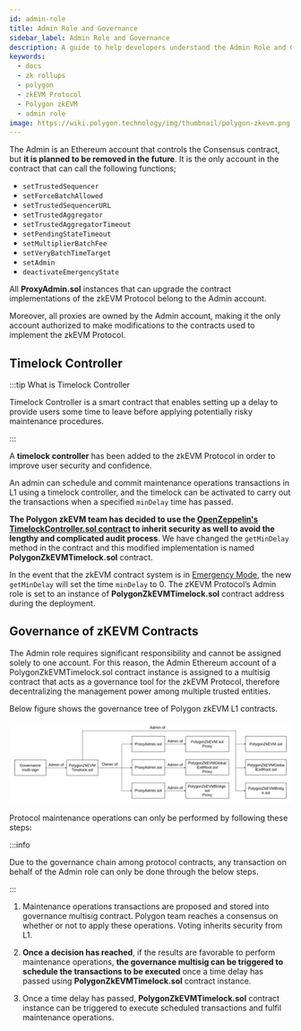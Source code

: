 ```yaml
---
id: admin-role
title: Admin Role and Governance
sidebar_label: Admin Role and Governance
description: A guide to help developers understand the Admin Role and Governance mechanism of Polygon zkEVM.
keywords:
  - docs
  - zk rollups
  - polygon
  - zkEVM Protocol
  - Polygon zkEVM
  - admin role
image: https://wiki.polygon.technology/img/thumbnail/polygon-zkevm.png
---
```


The Admin is an Ethereum account that controls the Consensus contract, but **it is planned to be removed in the future**. It is the only account in the contract that can call the following functions;

- `setTrustedSequencer`
- `setForceBatchAllowed`
- `setTrustedSequencerURL`
- `setTrustedAggregator`
- `setTrustedAggregatorTimeout`
- `setPendingStateTimeout`
- `setMultiplierBatchFee`
- `setVeryBatchTimeTarget`
- `setAdmin`
- `deactivateEmergencyState`

All **ProxyAdmin.sol** instances that can upgrade the contract implementations of the zkEVM Protocol belong to the Admin account.

Moreover, all proxies are owned by the Admin account, making it the only account authorized to make modifications to the contracts used to implement the zkEVM Protocol.

## Timelock Controller

:::tip What is Timelock Controller

Timelock Controller is a smart contract that enables setting up a delay to provide users some time to leave before applying potentially risky maintenance procedures.

:::

A **timelock controller** has been added to the zkEVM Protocol in order to improve user security and confidence.

An admin can schedule and commit maintenance operations transactions in L1 using a timelock controller, and the timelock can be activated to carry out the transactions when a specified `minDelay` time has passed.

**The Polygon zkEVM team has decided to use the [OpenZeppelin's TimelockController.sol contract](https://github.com/OpenZeppelin/openzeppelin-contracts/blob/master/contracts/governance/TimelockController.sol) to inherit security as well to avoid the lengthy and complicated audit process**. We have changed the `getMinDelay` method in the contract and this modified implementation is named **PolygonZkEVMTimelock.sol** contract.

In the event that the zkEVM contract system is in [Emergency Mode](emergency-state.md), the new `getMinDelay` will set the time `minDelay` to 0. The zKEVM Protocol’s Admin role is set to an instance of **PolygonZkEVMTimelock.sol** contract address during the deployment.

## Governance of zKEVM Contracts

The Admin role requires significant responsibility and cannot be assigned solely to one account. For this reason, the Admin Ethereum account of a PolygonZkEVMTimelock.sol contract instance is assigned to a multisig contract that acts as a governance tool for the zkEVM Protocol, therefore decentralizing the management power among multiple trusted entities.

Below figure shows the governance tree of Polygon zkEVM L1 contracts.

![governance tree of zkEVM L1 contracts](figures/governance-tree.png)

Protocol maintenance operations can only be performed by following these steps:

:::info

Due to the governance chain among protocol contracts, any transaction on behalf of the Admin role can only be done through the below steps.

:::

1. Maintenance operations transactions are proposed and stored into governance multisig contract. Polygon team reaches a consensus on whether or not to apply these operations. Voting inherits security from L1.

2. **Once a decision has reached**, if the results are favorable to perform maintenance operations, **the governance multisig can be triggered to schedule the transactions to be executed** once a time delay has passed using **PolygonZkEVMTimelock.sol** contract instance.

3. Once a time delay has passed, **PolygonZkEVMTimelock.sol** contract instance can be triggered to execute scheduled transactions and fulfil maintenance operations.
